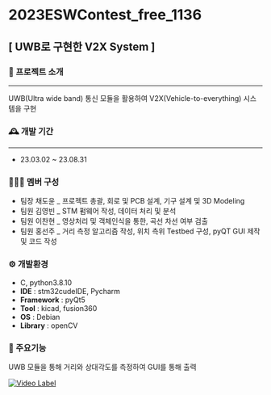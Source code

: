 # 2023ESWContest_free_1136


## [ UWB로 구현한 V2X System ]

### 🚙 프로젝트 소개
------
UWB(Ultra wide band) 통신 모듈을 활용하여 V2X(Vehicle-to-everything) 시스템을 구현

### 🕰️ 개발 기간
------
* 23.03.02 ~ 23.08.31

### 🧑‍🤝‍🧑 멤버 구성
- 팀장  채도윤 _ 프로젝트 총괄, 회로 및 PCB 설계, 기구 설계 및 3D Modeling
- 팀원  김영빈 _ STM 펌웨어 작성, 데이터 처리 및 분석
- 팀원  이찬현 _ 영상처리 및 객체인식을 통한, 곡선 차선 여부 검출
- 팀원  홍선주 _ 거리 측정 알고리즘 작성, 위치 측위 Testbed 구성, pyQT GUI 제작 및 코드 작성

### ⚙️ 개발환경
* C, python3.8.10
* **IDE** : stm32cudeIDE, Pycharm
* **Framework** : pyQt5
* **Tool** : kicad, fusion360
* **OS** : Debian
* **Library** : openCV

### 📌 주요기능

UWB 모듈을 통해 거리와 상대각도를 측정하여 GUI를 통해 출력


[![Video Label](http://img.youtube.com/vi/2-DkrryEUOI/0.jpg)](https://youtu.be/2-DkrryEUOI)








